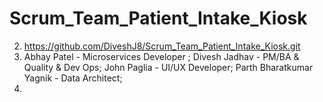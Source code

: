 # Scrum_Team_Patient_Intake_Kiosk

2. https://github.com/DiveshJ8/Scrum_Team_Patient_Intake_Kiosk.git
3. Abhay Patel - Microservices Developer ;
   Divesh Jadhav - PM/BA & Quality & Dev Ops;
   John Paglia - UI/UX Developer;
   Parth Bharatkumar Yagnik - Data Architect;
4. 